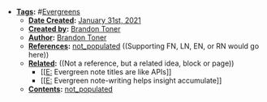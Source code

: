 - **[Tags](<Tags.md>):** #[Evergreens](<Evergreens.md>)
    - **[Date Created](<Date Created.md>):** [January 31st, 2021](<January 31st, 2021.md>)
    - **[Created by](<Created by.md>):** [Brandon Toner](<Brandon Toner.md>)
    - **[Author](<Author.md>):** [Brandon Toner](<Brandon Toner.md>)
    - **[References](<References.md>):** [not_populated](<not_populated.md>) ((Supporting FN, LN, EN, or RN would go here))
    - **[Related](<Related.md>):**  ((Not a reference, but a related idea, block or page))
        - [[[E:](<[[E:.md>) Evergreen note titles are like APIs]]
        - [[[E:](<[[E:.md>) Evergreen note-writing helps insight accumulate]]
    - **[Contents](<Contents.md>):** [not_populated](<not_populated.md>) 
